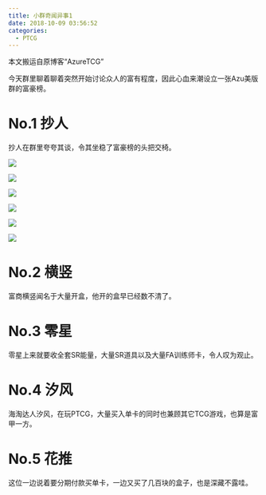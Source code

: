 ```yaml
---
title: 小群奇闻异事1
date: 2018-10-09 03:56:52
categories:
  - PTCG
---
```

本文搬运自原博客“AzureTCG”

今天群里聊着聊着突然开始讨论众人的富有程度，因此心血来潮设立一张Azu美版群的富豪榜。

<!--more-->

# No.1 抄人

抄人在群里夸夸其谈，令其坐稳了富豪榜的头把交椅。

![](https://raw.githubusercontent.com/oscarcx123/hexo_resource/master/img/azuretcg_qq_group_funny_1.png)

![](https://raw.githubusercontent.com/oscarcx123/hexo_resource/master/img/azuretcg_qq_group_funny_2.png)

![](https://raw.githubusercontent.com/oscarcx123/hexo_resource/master/img/azuretcg_qq_group_funny_3.png)

![](https://raw.githubusercontent.com/oscarcx123/hexo_resource/master/img/azuretcg_qq_group_funny_4.png)

![](https://raw.githubusercontent.com/oscarcx123/hexo_resource/master/img/azuretcg_qq_group_funny_5.png)

![](https://raw.githubusercontent.com/oscarcx123/hexo_resource/master/img/azuretcg_qq_group_funny_6.png)

# No.2 横竖

富商横竖闻名于大量开盒，他开的盒早已经数不清了。

# No.3 零星

零星上来就要收全套SR能量，大量SR道具以及大量FA训练师卡，令人叹为观止。

# No.4 汐风

海淘达人汐风，在玩PTCG，大量买入单卡的同时也兼顾其它TCG游戏，也算是富甲一方。

# No.5 花推

这位一边说着要分期付款买单卡，一边又买了几百块的盒子，也是深藏不露哇。